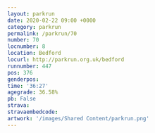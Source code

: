 ```yaml
---
layout: parkrun
date: 2020-02-22 09:00 +0000
category: parkrun
permalink: /parkrun/70
number: 70
locnumber: 8
location: Bedford
locurl: http://parkrun.org.uk/bedford
runnumber: 447
pos: 376
genderpos: 
time: '36:27'
agegrade: 36.58%
pb: False
strava: 
stravaembedcode:
artwork: '/images/Shared Content/parkrun.png'
---
```

